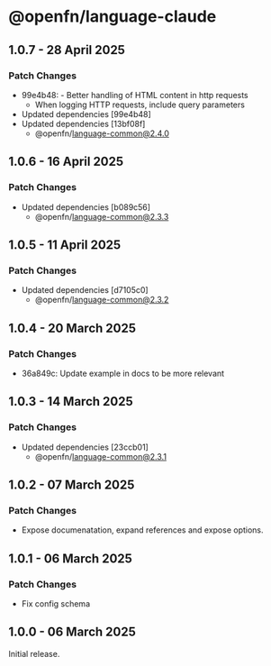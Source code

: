 # @openfn/language-claude

## 1.0.7 - 28 April 2025

### Patch Changes

* 99e4b48: - Better handling of HTML content in http requests
  * When logging HTTP requests, include query parameters
* Updated dependencies \[99e4b48]
* Updated dependencies \[13bf08f]
  * @openfn/language-common@2.4.0

## 1.0.6 - 16 April 2025

### Patch Changes

* Updated dependencies \[b089c56]
  * @openfn/language-common@2.3.3

## 1.0.5 - 11 April 2025

### Patch Changes

* Updated dependencies \[d7105c0]
  * @openfn/language-common@2.3.2

## 1.0.4 - 20 March 2025

### Patch Changes

* 36a849c: Update example in docs to be more relevant

## 1.0.3 - 14 March 2025

### Patch Changes

* Updated dependencies \[23ccb01]
  * @openfn/language-common@2.3.1

## 1.0.2 - 07 March 2025

### Patch Changes

* Expose documenatation, expand references and expose options.

## 1.0.1 - 06 March 2025

### Patch Changes

* Fix config schema

## 1.0.0 - 06 March 2025

Initial release.

